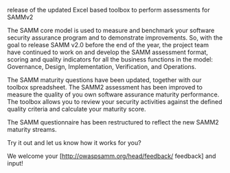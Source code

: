 release of the updated Excel based toolbox to perform assessments for SAMMv2

The SAMM core model is used to measure and benchmark your software security assurance program and to demonstrate improvements.
So, with the goal to release SAMM v2.0 before the end of the year, the project team have continued to work on and develop the SAMM assessment format, scoring and quality indicators for all the business functions in the model: Governance, Design, Implementation, Verification, and Operations.

The SAMM maturity questions have been updated, together with our toolbox spreadsheet. The SAMM2 assessment has been improved to measure the quality of you own software assurance maturity performance. The toolbox allows you to review your security activities against the defined quality criteria and calculate your maturity score.

The SAMM questionnaire has been restructured to reflect the new SAMM2 maturity streams.

Try it out and let us know how it works for you? 

We welcome your [http://owaspsamm.org/head/feedback/ feedback] and input!

